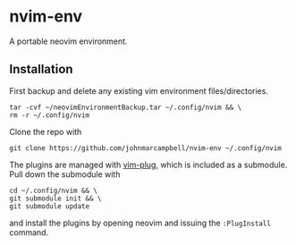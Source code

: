 # nvim-env

A portable neovim environment.

## Installation

First backup and delete any existing vim environment files/directories.

    tar -cvf ~/neovimEnvironmentBackup.tar ~/.config/nvim && \
    rm -r ~/.config/nvim

Clone the repo with

    git clone https://github.com/johnmarcampbell/nvim-env ~/.config/nvim

The plugins are managed with [vim-plug](https://github.com/junegunn/vim-plug), which is included as a submodule. Pull down the submodule with
    
    cd ~/.config/nvim && \
    git submodule init && \
    git submodule update

and install the plugins by opening neovim and issuing the `:PlugInstall` command.

